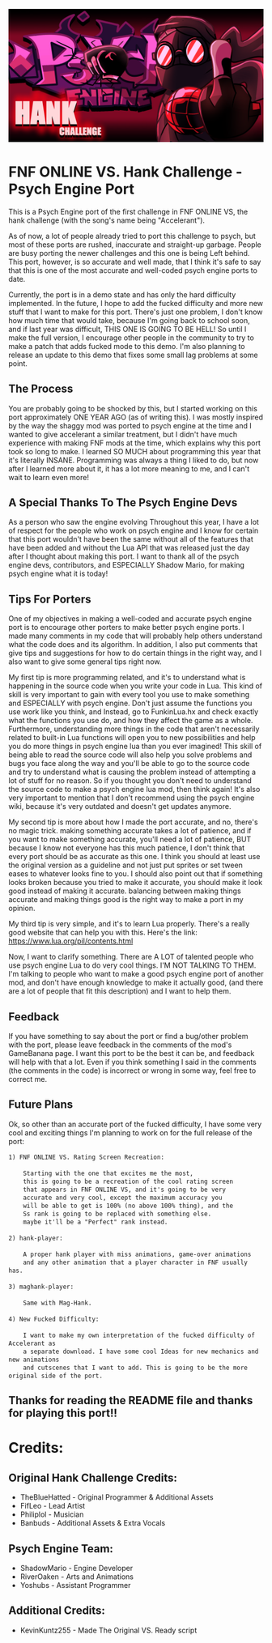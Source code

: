 ![New Hank Banner for the Psych Engine port](https://github.com/AppleHair/HankPsychPort/blob/main/New%20Hank%20Banner%20for%20the%20Psych%20Engine%20port.png)

# FNF ONLINE VS. Hank Challenge - Psych Engine Port
This is a Psych Engine port of the first challenge in FNF ONLINE VS, the hank challenge (with the song's name being "Accelerant").

As of now, a lot of people already tried to port this challenge to psych, but most of these ports are rushed, inaccurate and 
straight-up garbage. People are busy porting the newer challenges and this one is being Left behind.
This port, however, is so accurate and well made, that I think it's safe to say that this is one of the most accurate
and well-coded psych engine ports to date.

Currently, the port is in a demo state and has only the hard difficulty implemented.
In the future, I hope to add the fucked difficulty and more new stuff that I want to make for this
port. There's just one problem, I don't know how much time that would take, because I'm going 
back to school soon, and if last year was difficult, THIS ONE IS GOING TO BE HELL!
So until I make the full version, I encourage other people in the community to try to make
a patch that adds fucked mode to this demo. I'm also planning to release an update to this demo
that fixes some small lag problems at some point.

## The Process

You are probably going to be shocked by this, but I started working on this port approximately ONE YEAR AGO (as of writing this).
I was mostly inspired by the way the shaggy mod was ported to psych engine at the time and I wanted to give accelerant
a similar treatment, but I didn't have much experience with making FNF mods at the time, which explains why this port took so long
to make. I learned SO MUCH about programming this year that it's literally INSANE. Programming was always a thing I liked to do,
but now after I learned more about it, it has a lot more meaning to me, and I can't wait to learn even more!

## A Special Thanks To The Psych Engine Devs

As a person who saw the engine evolving Throughout this year, I have a lot of respect for the people who work on
psych engine and I know for certain that this port wouldn't have been the same without all of the features that have
been added and without the Lua API that was released just the day after I thought about making this port.
I want to thank all of the psych engine devs, contributors, and ESPECIALLY Shadow Mario, for making psych
engine what it is today!

## Tips For Porters

One of my objectives in making a well-coded and accurate psych engine port is to encourage other porters to make better
psych engine ports. I made many comments in my code that will probably help others understand what the code does and
its algorithm. In addition, I also put comments that give tips and suggestions for how to do certain things in the right way, 
and I also want to give some general tips right now.

My first tip is more programming related, and it's to understand what is happening in the source code when you write your code
in Lua. This kind of skill is very important to gain with every tool you use to make something and ESPECIALLY with psych engine.
Don't just assume the functions you use work like you think, and Instead, go to FunkinLua.hx and check exactly what the functions
you use do, and how they affect the game as a whole. Furthermore, understanding more things in the code that aren't necessarily
related to built-in Lua functions will open you to new possibilities and help you do more things in psych engine lua than you ever imagined!
This skill of being able to read the source code will also help you solve problems and bugs you face along the way and you'll be able to go to
the source code and try to understand what is causing the problem instead of attempting a lot of stuff for no reason.
So if you thought you don't need to understand the source code to make a psych engine lua mod, then think again!
It's also very important to mention that I don't recommend using the psych engine wiki, because it's very outdated
and doesn't get updates anymore.

My second tip is more about how I made the port accurate, and no, there's no magic trick.
making something accurate takes a lot of patience, and if you want to make something accurate,
you'll need a lot of patience, BUT because I know not everyone has this much patience, I don't think that every
port should be as accurate as this one. I think you should at least use the original version as a guideline and not 
just put sprites or set tween eases to whatever looks fine to you. I should also point out that if something looks broken 
because you tried to make it accurate, you should make it look good instead of making it accurate. balancing 
between making things accurate and making things good is the right way to make a port in my opinion.

My third tip is very simple, and it's to learn Lua properly. There's a really good website that
can help you with this. Here's the link:  https://www.lua.org/pil/contents.html

Now, I want to clarify something. There are A LOT of talented people who use psych engine
Lua to do very cool things. I'M NOT TALKING TO THEM. I'm talking to people who want to make
a good psych engine port of another mod, and don't have enough knowledge to make it actually good, 
(and there are a lot of people that fit this description) and I want to help them.


## Feedback

If you have something to say about the port or find a bug/other problem with the port, please leave feedback in 
the comments of the mod's GameBanana page. I want this port to be the best it can be, and feedback will help with that a lot.
Even if you think something I said in the comments (the comments in the code) is incorrect or wrong in some way, feel free to correct me.

## Future Plans

Ok, so other than an accurate port of the fucked difficulty, I have some very 
cool and exciting things I'm planning to work on for the full release of the port:

	1) FNF ONLINE VS. Rating Screen Recreation:

		Starting with the one that excites me the most,
		this is going to be a recreation of the cool rating screen
		that appears in FNF ONLINE VS, and it's going to be very
		accurate and very cool, except the maximum accuracy you 
		will be able to get is 100% (no above 100% thing), and the
		Ss rank is going to be replaced with something else.
		maybe it'll be a "Perfect" rank instead.
		
	2) hank-player:

		A proper hank player with miss animations, game-over animations
		and any other animation that a player character in FNF usually has.

	3) maghank-player:

		Same with Mag-Hank.

	4) New Fucked Difficulty:

		I want to make my own interpretation of the fucked difficulty of Accelerant as 
		a separate download. I have some cool Ideas for new mechanics and new animations 
		and cutscenes that I want to add. This is going to be the more original side of the port.


## Thanks for reading the README file and thanks for playing this port!!


# Credits:

## Original Hank Challenge Credits:

* TheBlueHatted - Original Programmer & Additional Assets
* FifLeo - Lead Artist
* Philiplol - Musician
* Banbuds - Additional Assets & Extra Vocals

## Psych Engine Team:

* ShadowMario - Engine Developer
* RiverOaken - Arts and Animations
* Yoshubs - Assistant Programmer

## Additional Credits:

* KevinKuntz255 - Made The Original VS. Ready script
